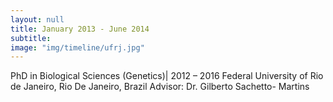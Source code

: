 ```yaml
---
layout: null
title: January 2013 - June 2014
subtitle:
image: "img/timeline/ufrj.jpg"
---
```

PhD in Biological Sciences (Genetics)| 2012 – 2016
Federal University of Rio de Janeiro, Rio De Janeiro, Brazil
Advisor: Dr. Gilberto Sachetto- Martins

